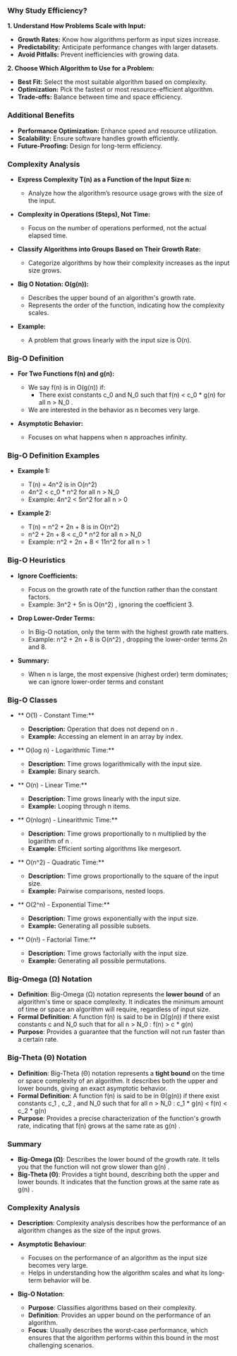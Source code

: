 ### Why Study Efficiency?

**1. Understand How Problems Scale with Input:**
- **Growth Rates:** Know how algorithms perform as input sizes increase.
- **Predictability:** Anticipate performance changes with larger datasets.
- **Avoid Pitfalls:** Prevent inefficiencies with growing data.

**2. Choose Which Algorithm to Use for a Problem:**
- **Best Fit:** Select the most suitable algorithm based on complexity.
- **Optimization:** Pick the fastest or most resource-efficient algorithm.
- **Trade-offs:** Balance between time and space efficiency.

### Additional Benefits

- **Performance Optimization:** Enhance speed and resource utilization.
- **Scalability:** Ensure software handles growth efficiently.
- **Future-Proofing:** Design for long-term efficiency.

### Complexity Analysis

- **Express Complexity T(n) as a Function of the Input Size n:**
  - Analyze how the algorithm’s resource usage grows with the size of the input.

- **Complexity in Operations (Steps), Not Time:**
  - Focus on the number of operations performed, not the actual elapsed time.

- **Classify Algorithms into Groups Based on Their Growth Rate:**
  - Categorize algorithms by how their complexity increases as the input size grows.

- **Big O Notation: O(g(n)):**
  - Describes the upper bound of an algorithm's growth rate.
  - Represents the order of the function, indicating how the complexity scales.

- **Example:**
  - A problem that grows linearly with the input size is O(n).

### Big-O Definition

- **For Two Functions f(n) and g(n):**
  - We say f(n) is in O(g(n))  if:
    - There exist constants  c_0  and  N_0  such that
       f(n) < c_0 * g(n)  for all  n > N_0 .
  - We are interested in the behavior as  n  becomes very large.

- **Asymptotic Behavior:**
  - Focuses on what happens when  n  approaches infinity.

### Big-O Definition Examples

- **Example 1:**
  -  T(n) = 4n^2  is in  O(n^2) 
  -  4n^2 < c_0 * n^2  for all  n > N_0 
  - Example:  4n^2 < 5n^2  for all  n > 0 

- **Example 2:**
  -  T(n) = n^2 + 2n + 8  is in  O(n^2) 
  -  n^2 + 2n + 8 < c_0 * n^2  for all  n > N_0 
  - Example:  n^2 + 2n + 8 < 11n^2  for all  n > 1 
  
### Big-O Heuristics

- **Ignore Coefficients:**
  - Focus on the growth rate of the function rather than the constant factors.
  - Example:  3n^2 + 5n  is  O(n^2) , ignoring the coefficient 3.

- **Drop Lower-Order Terms:**
  - In Big-O notation, only the term with the highest growth rate matters.
  - Example:  n^2 + 2n + 8  is  O(n^2) , dropping the lower-order terms  2n  and 8.
  
- **Summary:**
  - When n is large, the most expensive (highest order) term dominates; we can ignore lower-order terms and constant

### Big-O Classes

- ** O(1)  - Constant Time:**
  - **Description:** Operation that does not depend on  n .
  - **Example:** Accessing an element in an array by index.

- ** O(log n)  - Logarithmic Time:**
  - **Description:** Time grows logarithmically with the input size.
  - **Example:** Binary search.

- ** O(n)  - Linear Time:**
  - **Description:** Time grows linearly with the input size.
  - **Example:** Looping through  n  items.

- ** O(nlogn)  - Linearithmic Time:**
  - **Description:** Time grows proportionally to  n  multiplied by the logarithm of  n .
  - **Example:** Efficient sorting algorithms like mergesort.

- ** O(n^2)  - Quadratic Time:**
  - **Description:** Time grows proportionally to the square of the input size.
  - **Example:** Pairwise comparisons, nested loops.

- ** O(2^n)  - Exponential Time:**
  - **Description:** Time grows exponentially with the input size.
  - **Example:** Generating all possible subsets.

- ** O(n!)  - Factorial Time:**
  - **Description:** Time grows factorially with the input size.
  - **Example:** Generating all possible permutations.


### Big-Omega (Ω) Notation

- **Definition**: Big-Omega (Ω) notation represents the **lower bound** of an algorithm's time or space complexity. It indicates the minimum amount of time or space an algorithm will require, regardless of input size.
- **Formal Definition**: A function  f(n)  is said to be in  Ω(g(n))  if there exist constants  c  and  N_0  such that for all  n > N_0 :
  f(n) > c * g(n)
- **Purpose**: Provides a guarantee that the function will not run faster than a certain rate.

### Big-Theta (Θ) Notation

- **Definition**: Big-Theta (Θ) notation represents a **tight bound** on the time or space complexity of an algorithm. It describes both the upper and lower bounds, giving an exact asymptotic behavior.
- **Formal Definition**: A function  f(n)  is said to be in  Θ(g(n))  if there exist constants  c_1 ,  c_2 , and  N_0  such that for all  n > N_0 :
  c_1 * g(n) < f(n) < c_2 * g(n)
- **Purpose**: Provides a precise characterization of the function's growth rate, indicating that  f(n)  grows at the same rate as  g(n) .

### Summary

- **Big-Omega (Ω)**: Describes the lower bound of the growth rate. It tells you that the function will not grow slower than  g(n) .
- **Big-Theta (Θ)**: Provides a tight bound, describing both the upper and lower bounds. It indicates that the function grows at the same rate as  g(n) .

### Complexity Analysis

- **Description**: Complexity analysis describes how the performance of an algorithm changes as the size of the input grows.

- **Asymptotic Behaviour**:
  - Focuses on the performance of an algorithm as the input size becomes very large.
  - Helps in understanding how the algorithm scales and what its long-term behavior will be.

- **Big-O Notation**:
  - **Purpose**: Classifies algorithms based on their complexity.
  - **Definition**: Provides an upper bound on the performance of an algorithm.
  - **Focus**: Usually describes the worst-case performance, which ensures that the algorithm performs within this bound in the most challenging scenarios.

